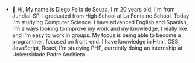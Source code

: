- 👋 Hi, My name is Diego Felix de Souza, I'm 20 years old, I'm from Jundiaí-SP. I graduated from High School at La Fontaine School, Today I'm studying Computer Science. I have advanced English and Spanish, I'm always looking to improve my work and my knowledge, I really like and I'm easy to work in groups. My focus is being able to become a programmer, focused on front-end. I have knowledge in Html, CSS, JavaScript, React, I'm studying PHP, currently doing an internship at Universidade Padre Anchieta

